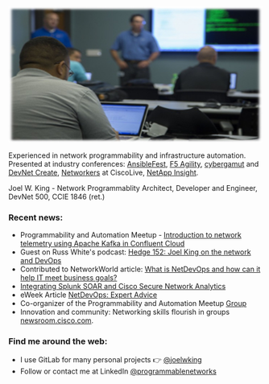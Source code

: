 <img src="https://raw.githubusercontent.com/joelwking/joelwking/master/images/03_27_57.jpg" width="600" height="270" alt="banner">


Experienced in network programmability and infrastructure automation. Presented at industry conferences: [AnsibleFest](https://www.slideshare.net/joelwking/using-ansible-tower-to-implement-security-policies-and-telemetry-streaming-for-hybrid-clouds), [F5 Agility](https://www.slideshare.net/joelwking/supernetops-source-of-truth), [cybergamut](http://cybergamut.com/2016/09/technical-tuesday-20-september-2016-goodbye-cli-hello-api-leveraging-network-programmability-in-security-incident-response-by-joel-king-of-wwt/) and [DevNet Create](https://www.slideshare.net/joelwking/devnetcreate2021joelwkingpptx), [Networkers](https://www.slideshare.net/joelwking/brkevt2311joekingpbrpptx) at CiscoLive, [NetApp Insight](https://www.slideshare.net/joelwking/bd-2577-bigdatavideosurveillancestoragesolutionbc). 

Joel W. King - Network Programmablity Architect, Developer and Engineer, DevNet 500, CCIE 1846 (ret.)

### Recent news:

- Programmability and Automation Meetup - [Introduction to network telemetry using Apache Kafka in Confluent Cloud](https://www.youtube.com/watch?v=ABMcflO1ix8)
- Guest on Russ White's podcast: [Hedge 152: Joel King on the network and DevOps](https://rule11.tech/hedge-152-joel-king-on-the-network-and-devops/)
- Contributed to NetworkWorld article: [What is NetDevOps and how can it help IT meet business goals?](https://www.networkworld.com/article/3665915/what-is-netdevops-and-how-can-it-help-it-meet-business-goals.html)
- [Integrating Splunk SOAR and Cisco Secure Network Analytics](https://www.wwt.com/article/integrating-splunk-soar-and-cisco-secure-network-analytics)
- eWeek Article [NetDevOps: Expert Advice](https://www.eweek.com/networking/understanding-netdevops-expert-advice/)
- Co-organizer of the Programmability and Automation Meetup [Group](https://www.meetup.com/rtp-programmability-and-automation-meetup/)
- Innovation and community: Networking skills flourish in groups [newsroom.cisco.com](https://newsroom.cisco.com/feature-content?type=webcontent&articleId=2147139).

### Find me around the web:

- I use GitLab for many personal projects 👉 <a href="https://gitlab.com/joelwking">@joelwking</a>
- Follow or contact me at LinkedIn <a href="https://www.linkedin.com/in/programmablenetworks/">@programmablenetworks</a>
<!--
**joelwking/joelwking** is a ✨ _special_ ✨ repository because its `README.md` (this file) appears on your GitHub profile.

Here are some ideas to get you started:

- 🔭 I’m currently working on ...
- 🌱 I’m currently learning ...
- 👯 I’m looking to collaborate on ...
- 🤔 I’m looking for help with ...
- 💬 Ask me about ...
- 📫 How to reach me: ...
- 😄 Pronouns: ...
- ⚡ Fun fact: ...
-->
